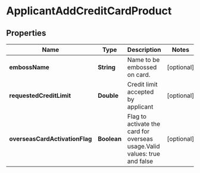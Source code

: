 # ApplicantAddCreditCardProduct

## Properties
Name | Type | Description | Notes
------------ | ------------- | ------------- | -------------
**embossName** | **String** | Name to be embossed on card. |  [optional]
**requestedCreditLimit** | **Double** | Credit limit accepted by applicant |  [optional]
**overseasCardActivationFlag** | **Boolean** | Flag to activate the card for overseas usage.Valid values: true and false |  [optional]
